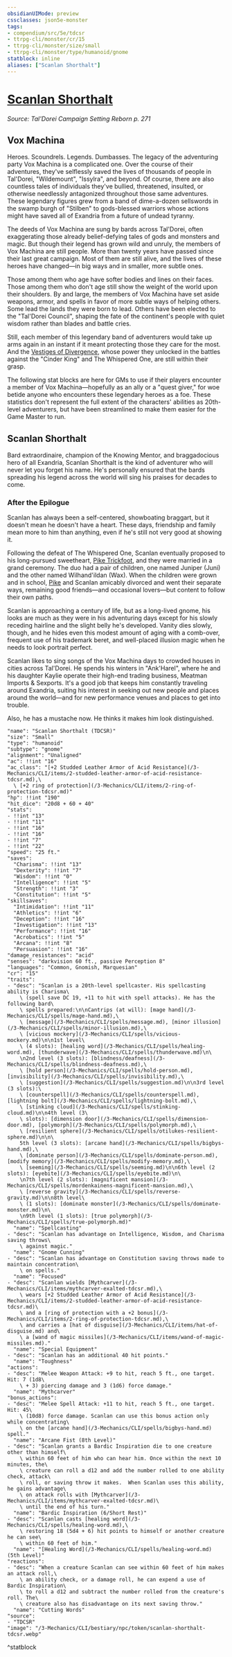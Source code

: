 ```yaml
---
obsidianUIMode: preview
cssclasses: json5e-monster
tags:
- compendium/src/5e/tdcsr
- ttrpg-cli/monster/cr/15
- ttrpg-cli/monster/size/small
- ttrpg-cli/monster/type/humanoid/gnome
statblock: inline
aliases: ["Scanlan Shorthalt"]
---
```

# [Scanlan Shorthalt](3-Mechanics\CLI\bestiary\npc/scanlan-shorthalt-tdcsr.md)
*Source: Tal'Dorei Campaign Setting Reborn p. 271*  

## Vox Machina

Heroes. Scoundrels. Legends. Dumbasses. The legacy of the adventuring party Vox Machina is a complicated one. Over the course of their adventures, they've selflessly saved the lives of thousands of people in Tal'Dorei, "Wildemount", "Issylra", and beyond. Of course, there are also countless tales of individuals they've bullied, threatened, insulted, or otherwise needlessly antagonized throughout those same adventures. These legendary figures grew from a band of dime-a-dozen sellswords in the swamp burgh of "Stilben" to gods-blessed warriors whose actions might have saved all of Exandria from a future of undead tyranny.

The deeds of Vox Machina are sung by bards across Tal'Dorei, often exaggerating those already belief-defying tales of gods and monsters and magic. But though their legend has grown wild and unruly, the members of Vox Machina are still people. More than twenty years have passed since their last great campaign. Most of them are still alive, and the lives of these heroes have changed—in big ways and in smaller, more subtle ones.

Those among them who age have softer bodies and lines on their faces. Those among them who don't age still show the weight of the world upon their shoulders. By and large, the members of Vox Machina have set aside weapons, armor, and spells in favor of more subtle ways of helping others. Some lead the lands they were born to lead. Others have been elected to the "Tal'Dorei Council", shaping the fate of the continent's people with quiet wisdom rather than blades and battle cries.

Still, each member of this legendary band of adventurers would take up arms again in an instant if it meant protecting those they care for the most. And the [Vestiges of Divergence](/3-Mechanics/CLI/tables/vestiges-of-divergence-by-advancement-tdcsr.md), whose power they unlocked in the battles against the "Cinder King" and The Whispered One, are still within their grasp.

The following stat blocks are here for GMs to use if their players encounter a member of Vox Machina—hopefully as an ally or a "quest giver," for woe betide anyone who encounters these legendary heroes as a foe. These statistics don't represent the full extent of the characters' abilities as 20th-level adventurers, but have been streamlined to make them easier for the Game Master to run.

## Scanlan Shorthalt

Bard extraordinaire, champion of the Knowing Mentor, and braggadocious hero of all Exandria, Scanlan Shorthalt is the kind of adventurer who will never let you forget his name. He's personally ensured that the bards spreading his legend across the world will sing his praises for decades to come.

### After the Epilogue

Scanlan has always been a self-centered, showboating braggart, but it doesn't mean he doesn't have a heart. These days, friendship and family mean more to him than anything, even if he's still not very good at showing it.

Following the defeat of The Whispered One, Scanlan eventually proposed to his long-pursued sweetheart, [Pike Trickfoot](/3-Mechanics/CLI/bestiary/npc/pike-trickfoot-tdcsr.md), and they were married in a grand ceremony. The duo had a pair of children, one named Juniper (Juni) and the other named Wilhand'ildan (Wax). When the children were grown and in school, [Pike](/3-Mechanics/CLI/bestiary/npc/pike-trickfoot-tdcsr.md) and Scanlan amicably divorced and went their separate ways, remaining good friends—and occasional lovers—but content to follow their own paths.

Scanlan is approaching a century of life, but as a long-lived gnome, his looks are much as they were in his adventuring days except for his slowly receding hairline and the slight belly he's developed. Vanity dies slowly, though, and he hides even this modest amount of aging with a comb-over, frequent use of his trademark beret, and well-placed illusion magic when he needs to look portrait perfect.

Scanlan likes to sing songs of the Vox Machina days to crowded houses in cities across Tal'Dorei. He spends his winters in "Ank'Harel", where he and his daughter Kaylie operate their high-end trading business, Meatman Imports & Sexports. It's a good job that keeps him constantly traveling around Exandria, suiting his interest in seeking out new people and places around the world—and for new performance venues and places to get into trouble.

Also, he has a mustache now. He thinks it makes him look distinguished.

```statblock
"name": "Scanlan Shorthalt (TDCSR)"
"size": "Small"
"type": "humanoid"
"subtype": "gnome"
"alignment": "Unaligned"
"ac": !!int "16"
"ac_class": "[+2 Studded Leather Armor of Acid Resistance](/3-Mechanics/CLI/items/2-studded-leather-armor-of-acid-resistance-tdcsr.md),\
  \ [+2 ring of protection](/3-Mechanics/CLI/items/2-ring-of-protection-tdcsr.md)"
"hp": !!int "190"
"hit_dice": "20d8 + 60 + 40"
"stats":
- !!int "13"
- !!int "11"
- !!int "16"
- !!int "16"
- !!int "7"
- !!int "22"
"speed": "25 ft."
"saves":
  "Charisma": !!int "13"
  "Dexterity": !!int "7"
  "Wisdom": !!int "0"
  "Intelligence": !!int "5"
  "Strength": !!int "3"
  "Constitution": !!int "5"
"skillsaves":
  "Intimidation": !!int "11"
  "Athletics": !!int "6"
  "Deception": !!int "16"
  "Investigation": !!int "13"
  "Performance": !!int "16"
  "Acrobatics": !!int "5"
  "Arcana": !!int "8"
  "Persuasion": !!int "16"
"damage_resistances": "acid"
"senses": "darkvision 60 ft., passive Perception 8"
"languages": "Common, Gnomish, Marquesian"
"cr": "15"
"traits":
- "desc": "Scanlan is a 20th-level spellcaster. His spellcasting ability is Charisma\
    \ (spell save DC 19, +11 to hit with spell attacks). He has the following bard\
    \ spells prepared:\n\nCantrips (at will): [mage hand](/3-Mechanics/CLI/spells/mage-hand.md),\
    \ [message](/3-Mechanics/CLI/spells/message.md), [minor illusion](/3-Mechanics/CLI/spells/minor-illusion.md),\
    \ [vicious mockery](/3-Mechanics/CLI/spells/vicious-mockery.md)\n\n1st level\
    \ (4 slots): [healing word](/3-Mechanics/CLI/spells/healing-word.md), [thunderwave](/3-Mechanics/CLI/spells/thunderwave.md)\n\
    \n2nd level (3 slots): [blindness/deafness](/3-Mechanics/CLI/spells/blindness-deafness.md),\
    \ [hold person](/3-Mechanics/CLI/spells/hold-person.md), [invisibility](/3-Mechanics/CLI/spells/invisibility.md),\
    \ [suggestion](/3-Mechanics/CLI/spells/suggestion.md)\n\n3rd level (3 slots):\
    \ [counterspell](/3-Mechanics/CLI/spells/counterspell.md), [lightning bolt](/3-Mechanics/CLI/spells/lightning-bolt.md),\
    \ [stinking cloud](/3-Mechanics/CLI/spells/stinking-cloud.md)\n\n4th level (3\
    \ slots): [dimension door](/3-Mechanics/CLI/spells/dimension-door.md), [polymorph](/3-Mechanics/CLI/spells/polymorph.md),\
    \ [resilient sphere](/3-Mechanics/CLI/spells/otilukes-resilient-sphere.md)\n\n\
    5th level (3 slots): [arcane hand](/3-Mechanics/CLI/spells/bigbys-hand.md),\
    \ [dominate person](/3-Mechanics/CLI/spells/dominate-person.md), [modify memory](/3-Mechanics/CLI/spells/modify-memory.md),\
    \ [seeming](/3-Mechanics/CLI/spells/seeming.md)\n\n6th level (2 slots): [eyebite](/3-Mechanics/CLI/spells/eyebite.md)\n\
    \n7th level (2 slots): [magnificent mansion](/3-Mechanics/CLI/spells/mordenkainens-magnificent-mansion.md),\
    \ [reverse gravity](/3-Mechanics/CLI/spells/reverse-gravity.md)\n\n8th level\
    \ (1 slots): [dominate monster](/3-Mechanics/CLI/spells/dominate-monster.md)\n\
    \n9th level (1 slots): [true polymorph](/3-Mechanics/CLI/spells/true-polymorph.md)"
  "name": "Spellcasting"
- "desc": "Scanlan has advantage on Intelligence, Wisdom, and Charisma saving throws\
    \ against magic."
  "name": "Gnome Cunning"
- "desc": "Scanlan has advantage on Constitution saving throws made to maintain concentration\
    \ on spells."
  "name": "Focused"
- "desc": "Scanlan wields [Mythcarver](/3-Mechanics/CLI/items/mythcarver-exalted-tdcsr.md),\
    \ wears [+2 Studded Leather Armor of Acid Resistance](/3-Mechanics/CLI/items/2-studded-leather-armor-of-acid-resistance-tdcsr.md)\
    \ and a [ring of protection with a +2 bonus](/3-Mechanics/CLI/items/2-ring-of-protection-tdcsr.md),\
    \ and carries a [hat of disguise](/3-Mechanics/CLI/items/hat-of-disguise.md) and\
    \ a [wand of magic missiles](/3-Mechanics/CLI/items/wand-of-magic-missiles.md)."
  "name": "Special Equipment"
- "desc": "Scanlan has an additional 40 hit points."
  "name": "Toughness"
"actions":
- "desc": "Melee Weapon Attack: +9 to hit, reach 5 ft., one target. Hit: 7 (1d8\
    \ + 3) piercing damage and 3 (1d6) force damage."
  "name": "Mythcarver"
"bonus_actions":
- "desc": "Melee Spell Attack: +11 to hit, reach 5 ft., one target. Hit: 45\
    \ (10d8) force damage. Scanlan can use this bonus action only while concentrating\
    \ on the [arcane hand](/3-Mechanics/CLI/spells/bigbys-hand.md) spell."
  "name": "Arcane Fist (8th Level)"
- "desc": "Scanlan grants a Bardic Inspiration die to one creature other than himself\
    \ within 60 feet of him who can hear him. Once within the next 10 minutes, the\
    \ creature can roll a d12 and add the number rolled to one ability check, attack\
    \ roll, or saving throw it makes.  When Scanlan uses this ability, he gains advantage\
    \ on attack rolls with [Mythcarver](/3-Mechanics/CLI/items/mythcarver-exalted-tdcsr.md)\
    \ until the end of his turn."
  "name": "Bardic Inspiration (6/Short Rest)"
- "desc": "Scanlan casts [healing word](/3-Mechanics/CLI/spells/healing-word.md),\
    \ restoring 18 (5d4 + 6) hit points to himself or another creature he can see\
    \ within 60 feet of him."
  "name": "[Healing Word](/3-Mechanics/CLI/spells/healing-word.md) (5th Level)"
"reactions":
- "desc": "When a creature Scanlan can see within 60 feet of him makes an attack roll,\
    \ an ability check, or a damage roll, he can expend a use of Bardic Inspiration\
    \ to roll a d12 and subtract the number rolled from the creature's roll. The\
    \ creature also has disadvantage on its next saving throw."
  "name": "Cutting Words"
"source":
- "TDCSR"
"image": "/3-Mechanics/CLI/bestiary/npc/token/scanlan-shorthalt-tdcsr.webp"
```
^statblock